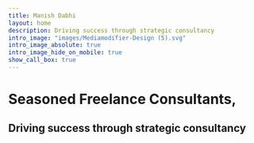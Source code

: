 ```yaml
---
title: Manish Dabhi
layout: home
description: Driving success through strategic consultancy
intro_image: "images/Mediamodifier-Design (5).svg"
intro_image_absolute: true
intro_image_hide_on_mobile: true
show_call_box: true
---
```


# Seasoned Freelance Consultants,

## Driving success through strategic consultancy